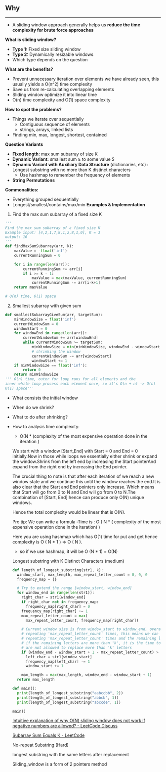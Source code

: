 ## Why

---

- A sliding window approach generally helps us **reduce the time complexity for brute force approaches**

**What is sliding window?**

- **Type 1:** Fixed size sliding window
- **Type 2:** Dynamically resizable windows
- Which type depends on the question

**What are the benefits?**

- Prevent unnecessary iteration over elements we have already seen, this usually yields a O(n^2) time complexity
- Save us from re-calculating overlapping elements
- Sliding window optimize it into linear time
- O(n) time complexity and O(1) space complexity

**How to spot the problems?**

- Things we iterate over sequentially
  - Contiguous sequence of elements
  - strings, arrays, linked lists
- Finding min, max, longest, shortest, contained

**Question Variants**

- **Fixed length:** max sum subarray of size K
- **Dynamic Variant:** smallest sum ≥ to some value S
- **Dynamic Variant with Auxiliary Data Structure** (dictionaries, etc) **:** Longest substring with no more than K distinct characters
  - Use hashmap to remember the frequency of elements
- **String Permutations**

**Commonalities:**

- Everything grouped sequentially
- Longest/smallest/contains/max/min
  **Examples & Implementation**

1. Find the max sum subarray of a fixed size K

```python
'''
Find the max sum subarray of a fixed size K
Example input: [4,2,1,7,8,1,2,8,1,0], K = 3
output: 16
'''
def findMaxSumSubarray(arr, k):
	maxValue = -float('inf')
	currentRunningSum = 0

	for i in range(len(arr)):
		currentRunningSum += arr[i]
		if i >= k - 1:
			maxValue = max(maxValue, currentRunningSum)
			currentRunningSum -= arr[i-k+1]
	return maxValue

# O(n) time, O(1) space
```

2. Smallest subarray with given sum

```python
def smallestSubarrayGiveSum(arr, targetSum):
	minWindowSize = float('inf')
	currentWindowSum = 0
	windowStart = 0
	for windowEnd in range(len(arr)):
		currentWindowSum += arr[windowEnd]
		while currentWindowSum >= targetSum:
			minWindowSize = min(minWindowSize, windowEnd - windowStart + 1)
			# shrinking the window
			currentWindowSum -= arr[windowStart]
			windowStart += 1
	if minWindowSize == float('inf'):
		return 0
	return minWindowSize
''' O(n) time, outer for loop runs for all elements and the
inner while loop process each element once, so it's O(n + n) -> O(n)
O(1) space'''
```

- What consists the initial window
- When do we shrink?
- What to do after shrinking?
- How to analysis time complexity:

  - O(N \* (complexity of the most expensive operation done in the iteration )

  We start with a window [Start,End] with Start = 0 and End = 0 initially.Now in those while loops we essentially either shrink or expand the window.Shrink from the left end by increasing the Start pointerAnd expand from the right end by increasing the End pointer.

  The crucial thing to note is that after each iteration of we reach a new window state and we continue this until the window reaches the end.It is also clear that the Start and End pointers only increase. Which means that Start will go from 0 to N and End will go from 0 to N.The combination of [Start, End] hence can produce only O(N) unique windows.

  Hence the total complexity would be linear that is O(N).

  Pro tip: We can write a formula :Time is : O ( N \* ( complexity of the most expensive operation done in the iteration) )

  Here you are using hashmap which has O(1) time for put and get hence complexity is O ( N \* 1 ) => O ( N ).

  - so if we use hashmap, it will be O (N \* 1) = O(N)

  Longest substring with K Distinct Characters (medium)

  ```python
  def length_of_longest_substring(str1, k):
    window_start, max_length, max_repeat_letter_count = 0, 0, 0
    frequency_map = {}

    # Try to extend the range [window_start, window_end]
    for window_end in range(len(str1)):
      right_char = str1[window_end]
      if right_char not in frequency_map:
        frequency_map[right_char] = 0
      frequency_map[right_char] += 1
      max_repeat_letter_count = max(
        max_repeat_letter_count, frequency_map[right_char])

      # Current window size is from window_start to window_end, overall we have a letter which is
      # repeating 'max_repeat_letter_count' times, this means we can have a window which has one letter
      # repeating 'max_repeat_letter_count' times and the remaining letters we should replace.
      # if the remaining letters are more than 'k', it is the time to shrink the window as we
      # are not allowed to replace more than 'k' letters
      if (window_end - window_start + 1 - max_repeat_letter_count) > k:
        left_char = str1[window_start]
        frequency_map[left_char] -= 1
        window_start += 1

      max_length = max(max_length, window_end - window_start + 1)
    return max_length

  def main():
    print(length_of_longest_substring("aabccbb", 2))
    print(length_of_longest_substring("abbcb", 1))
    print(length_of_longest_substring("abccde", 1))

  main()
  ```

  [Intuitive explanation of why O(N) sliding window does not work if negative numbers are allowed? - LeetCode Discuss](https://leetcode.com/problems/minimum-size-subarray-sum/discuss/209740/intuitive-explanation-of-why-on-sliding-window-does-not-work-if-negative-numbers-are-allowed)

  [Subarray Sum Equals K - LeetCode](https://leetcode.com/problems/subarray-sum-equals-k/solution/)

  No-repeat Substring (Hard)

  longest substring with the same letters after replacement

  Sliding_window is a form of 2 pointers method
